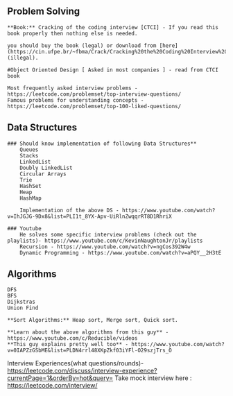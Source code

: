## Problem Solving 

	**Book:** Cracking of the coding interview [CTCI] - If you read this book properly then nothing else is needed.

	you should buy the book (legal) or download from [here] (https://cin.ufpe.br/~fbma/Crack/Cracking%20the%20Coding%20Interview%20189%20Programming%20Questions%20and%20Solutions.pdf)  (illegal).

	#Object Oriented Design [ Asked in most companies ] - read from CTCI book

	Most frequently asked interview problems - https://leetcode.com/problemset/top-interview-questions/
	Famous problems for understanding concepts - https://leetcode.com/problemset/top-100-liked-questions/

	
## Data Structures
	
	### Should know implementation of following Data Structures**
		Queues
		Stacks
		LinkedList
		Doubly LinkedList
		Circular Arrays
		Trie
		HashSet
		Heap
		HashMap

		Implementation of the above DS - https://www.youtube.com/watch?v=IhJGJG-9Dx8&list=PLI1t_8YX-Apv-UiRlnZwqqrRT8D1RhriX

 	### Youtube
		He solves some specific interview problems (check out the playlists)- https://www.youtube.com/c/KevinNaughtonJr/playlists
		Recursion - https://www.youtube.com/watch?v=ngCos392W4w
		Dynamic Programming - https://www.youtube.com/watch?v=aPQY__2H3tE

## Algorithms 
	
	DFS
	BFS
	Dijkstras
	Union Find
	
	**Sort Algorithms:** Heap sort, Merge sort, Quick sort.

	**Learn about the above algorithms from this guy** - https://www.youtube.com/c/Reducible/videos
	**This guy explains pretty well too** - https://www.youtube.com/watch?v=0IAPZzGSbME&list=PLDN4rrl48XKpZkf03iYFl-O29szjTrs_O


Interview Experiences(what questions/rounds)- https://leetcode.com/discuss/interview-experience?currentPage=1&orderBy=hot&query=
Take mock interview here : https://leetcode.com/interview/
